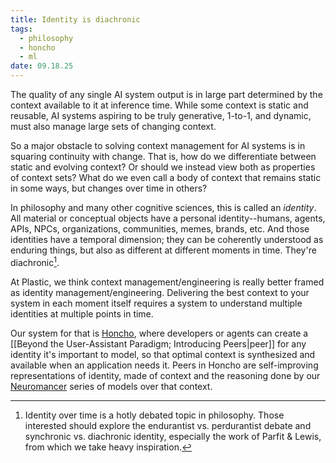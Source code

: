 ```yaml
---
title: Identity is diachronic
tags:
  - philosophy
  - honcho
  - ml
date: 09.18.25
---
```

The quality of any single AI system output is in large part determined by the context available to it at inference time. While some context is static and reusable, AI systems aspiring to be truly generative, 1-to-1, and dynamic, must also manage large sets of changing context.

So a major obstacle to solving context management for AI systems is in squaring continuity with change. That is, how do we differentiate between static and evolving context? Or should we instead view both as properties of context sets? What do we even call a body of context that remains static in some ways, but changes over time in others?

In philosophy and many other cognitive sciences, this is called an *identity*. All material or conceptual objects have a personal identity--humans, agents, APIs, NPCs, organizations, communities, memes, brands, etc. And those identities have a temporal dimension; they can be coherently understood as enduring things, but also as different at different moments in time. They're diachronic[^1].

At Plastic, we think context management/engineering is really better framed as identity management/engineering. Delivering the best context to your system in each moment itself requires a system to understand multiple identities at multiple points in time.

Our system for that is [Honcho](https://honcho.dev), where developers or agents can create a [[Beyond the User-Assistant Paradigm; Introducing Peers|peer]] for any identity it's important to model, so that optimal context is synthesized and available when an application needs it. Peers in Honcho are self-improving representations of identity, made of context and the reasoning done by our [Neuromancer](https://honcho.dev/neuromancer) series of models over that context.

[^1]: Identity over time is a hotly debated topic in philosophy. Those interested should explore the endurantist vs. perdurantist debate and synchronic vs. diachronic identity, especially the work of Parfit & Lewis, from which we take heavy inspiration.
